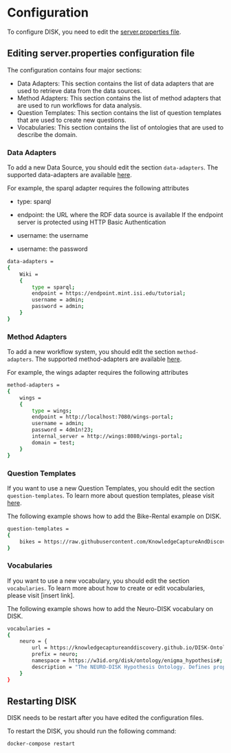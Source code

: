# Configuration

To configure DISK, you need to edit the [server.properties file](https://github.com/KnowledgeCaptureAndDiscovery/DISK-WEB/blob/main/server.properties).


## Editing server.properties configuration file

The configuration contains four major sections:

- Data Adapters: This section contains the list of data adapters that are used to retrieve data from the data sources.
- Method Adapters: This section contains the list of method adapters that are used to run workflows for data analysis.
- Question Templates: This section contains the list of question templates that are used to create new questions.
- Vocabularies: This section contains the list of ontologies that are used to describe the domain.

### Data Adapters

To add a new Data Source, you should edit the section `data-adapters`. The supported data-adapters are available [here](../developer-guide/data-adapter.md).

For example, the sparql adapter requires the following attributes

- type: sparql
- endpoint: the URL where the RDF data source is available
If the endpoint server is protected using HTTP Basic Authentication

- username: the username  
- username: the password

```bash
data-adapters = 
{
    Wiki = 
    {
        type = sparql;
        endpoint = https://endpoint.mint.isi.edu/tutorial;
        username = admin;
        password = admin;
    }
}

```

### Method Adapters

To add a new workflow system, you should edit the section `method-adapters`. The supported method-adapters are available [here](../developer-guide/method-adapter.md).

For example, the wings adapter requires the following attributes

```bash
method-adapters =
{
    wings =
    {
        type = wings;
        endpoint = http://localhost:7080/wings-portal;
        username = admin;
        password = 4dm1n!23;
        internal_server = http://wings:8080/wings-portal;
        domain = test;
    }
}
```

### Question Templates

If you want to use a new Question Templates, you should edit the section `question-templates`.
To learn more about question templates, please visit [here](../admin-guide/questions/overview.md).

The following example shows how to add the Bike-Rental example on DISK.

```bash
question-templates =
{
    bikes = https://raw.githubusercontent.com/KnowledgeCaptureAndDiscovery/QuestionOntology/main/examples/bike_rent.xml;
}
```

### Vocabularies

If you want to use a new vocabulary, you should edit the section `vocabularies`.
To learn more about how to create or edit vocabularies, please visit [insert link].

The following example shows how to add the Neuro-DISK vocabulary on DISK.

```bash
vocabularies =
{
    neuro = {
        url = https://knowledgecaptureanddiscovery.github.io/DISK-Ontologies/enigma_hypothesis/release/2.0.1/ontology.ttl;
        prefix = neuro;
        namespace = https://w3id.org/disk/ontology/enigma_hypothesis#;
        description = "The NEURO-DISK Hypothesis Ontology. Defines properties to be used on Hypothesis for the ENIGMA project.";
    }
}
```

## Restarting DISK

DISK needs to be restart after you have edited the configuration files.

To restart the DISK, you should run the following command:

```bash
docker-compose restart
```
